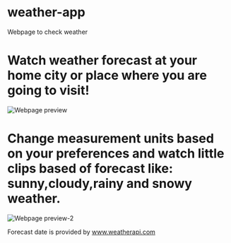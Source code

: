 # weather-app
 Webpage to check weather

# Watch weather forecast at your home city or place where you are going to visit! 
![Webpage preview](https://github.com/MasterofOak/weather-app/assets/108473238/1ec299ee-d7aa-4766-845e-382b6f05e318)
# Change measurement units based on your preferences and watch little clips based of forecast like: sunny,cloudy,rainy and snowy weather.
![Webpage preview-2](https://github.com/MasterofOak/weather-app/assets/108473238/a7d09c31-9feb-4788-9d00-259f9ea50382)

Forecast date is provided by www.weatherapi.com
